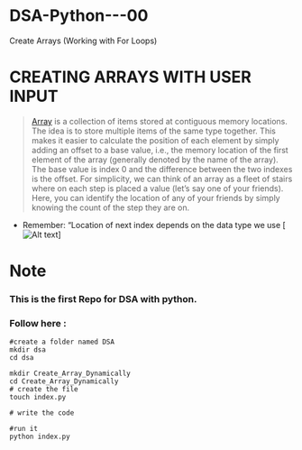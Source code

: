 # DSA-Python---00
Create Arrays (Working with For Loops)

# CREATING ARRAYS WITH USER INPUT
> [Array](https://www.geeksforgeeks.org/introduction-to-arrays/)  is a collection of items stored at contiguous memory locations. The idea is to store multiple items of the same type together. This makes it easier to calculate the position of each element by simply adding an offset to a base value, i.e., the memory location of the first element of the array (generally denoted by the name of the array). The base value is index 0 and the difference between the two indexes is the offset.
> For simplicity, we can think of an array as a fleet of stairs where on each step is placed a value (let’s say one of your friends). Here, you can identify the location of any of your friends by simply knowing the count of the step they are on. 

- Remember: “Location of next index depends on the data type we use
[![Alt text](https://media.geeksforgeeks.org/wp-content/uploads/array-1.png)]
# Note 
### This is the first Repo for DSA with python.

### Follow here :
```
#create a folder named DSA
mkdir dsa
cd dsa

mkdir Create_Array_Dynamically
cd Create_Array_Dynamically
# create the file
touch index.py

# write the code 

#run it
python index.py
```

